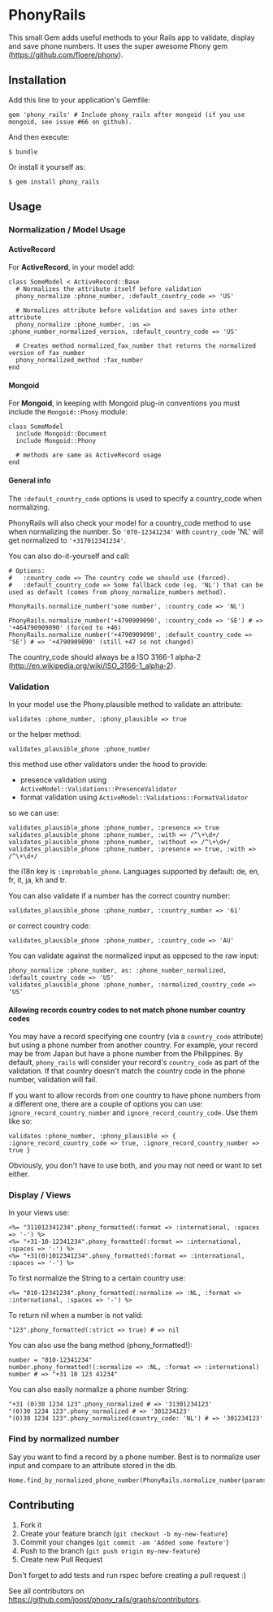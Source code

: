 # PhonyRails

This small Gem adds useful methods to your Rails app to validate, display and save phone numbers.
It uses the super awesome Phony gem (https://github.com/floere/phony).

## Installation

Add this line to your application's Gemfile:

    gem 'phony_rails' # Include phony_rails after mongoid (if you use mongoid, see issue #66 on github).

And then execute:

    $ bundle

Or install it yourself as:

    $ gem install phony_rails

## Usage

### Normalization / Model Usage

#### ActiveRecord

For **ActiveRecord**, in your model add:

    class SomeModel < ActiveRecord::Base
      # Normalizes the attribute itself before validation
      phony_normalize :phone_number, :default_country_code => 'US'

      # Normalizes attribute before validation and saves into other attribute
      phony_normalize :phone_number, :as => :phone_number_normalized_version, :default_country_code => 'US'

      # Creates method normalized_fax_number that returns the normalized version of fax_number
      phony_normalized_method :fax_number
    end

#### Mongoid

For **Mongoid**, in keeping with Mongoid plug-in conventions you must include the `Mongoid::Phony` module:

    class SomeModel
      include Mongoid::Document
      include Mongoid::Phony

      # methods are same as ActiveRecord usage
    end

#### General info

The `:default_country_code` options is used to specify a country_code when normalizing.

PhonyRails will also check your model for a country_code method to use when normalizing the number. So `'070-12341234'` with `country_code` 'NL' will get normalized to `'+317012341234'`.

You can also do-it-yourself and call:

    # Options:
    #   :country_code => The country code we should use (forced).
    #   :default_country_code => Some fallback code (eg. 'NL') that can be used as default (comes from phony_normalize_numbers method).

    PhonyRails.normalize_number('some number', :country_code => 'NL')

    PhonyRails.normalize_number('+4790909090', :country_code => 'SE') # => '+464790909090' (forced to +46)
    PhonyRails.normalize_number('+4790909090', :default_country_code => 'SE') # => '+4790909090' (still +47 so not changed)

The country_code should always be a ISO 3166-1 alpha-2 (http://en.wikipedia.org/wiki/ISO_3166-1_alpha-2).

### Validation

In your model use the Phony.plausible method to validate an attribute:

    validates :phone_number, :phony_plausible => true

or the helper method:

    validates_plausible_phone :phone_number

this method use other validators under the hood to provide:
* presence validation using `ActiveModel::Validations::PresenceValidator`
* format validation using `ActiveModel::Validations::FormatValidator`

so we can use:

    validates_plausible_phone :phone_number, :presence => true
    validates_plausible_phone :phone_number, :with => /^\+\d+/
    validates_plausible_phone :phone_number, :without => /^\+\d+/
    validates_plausible_phone :phone_number, :presence => true, :with => /^\+\d+/

the i18n key is `:improbable_phone`. Languages supported by default: de, en, fr, it, ja, kh and tr.

You can also validate if a number has the correct country number:

    validates_plausible_phone :phone_number, :country_number => '61'

or correct country code:

    validates_plausible_phone :phone_number, :country_code => 'AU'

You can validate against the normalized input as opposed to the raw input:

    phony_normalize :phone_number, as: :phone_number_normalized, :default_country_code => 'US'
    validates_plausible_phone :phone_number, :normalized_country_code => 'US'

#### Allowing records country codes to not match phone number country codes

You may have a record specifying one country (via a `country_code` attribute) but using a phone number from another country.  For example, your record may be from Japan but have a phone number from the Philippines. By default, `phony_rails` will consider your record's `country_code` as part of the validation.  If that country doesn't match the country code in the phone number, validation will fail.  

If you want to allow records from one country to have phone numbers from a different one, there are a couple of options you can use: `ignore_record_country_number` and `ignore_record_country_code`.  Use them like so:

    validates :phone_number, :phony_plausible => { :ignore_record_country_code => true, :ignore_record_country_number => true }

Obviously, you don't have to use both, and you may not need or want to set either.

### Display / Views

In your views use:

    <%= "311012341234".phony_formatted(:format => :international, :spaces => '-') %>
    <%= "+31-10-12341234".phony_formatted(:format => :international, :spaces => '-') %>
    <%= "+31(0)1012341234".phony_formatted(:format => :international, :spaces => '-') %>

To first normalize the String to a certain country use:

    <%= "010-12341234".phony_formatted(:normalize => :NL, :format => :international, :spaces => '-') %>

To return nil when a number is not valid:

    "123".phony_formatted(:strict => true) # => nil

You can also use the bang method (phony_formatted!):

    number = "010-12341234"
    number.phony_formatted!(:normalize => :NL, :format => :international)
    number # => "+31 10 123 41234"

You can also easily normalize a phone number String:

    "+31 (0)30 1234 123".phony_normalized # => '31301234123'
    "(0)30 1234 123".phony_normalized # => '301234123'
    "(0)30 1234 123".phony_normalized(country_code: 'NL') # => '301234123'

### Find by normalized number

Say you want to find a record by a phone number. Best is to normalize user input and compare to an attribute stored in the db.

    Home.find_by_normalized_phone_number(PhonyRails.normalize_number(params[:phone_number]))

## Contributing

1. Fork it
2. Create your feature branch (`git checkout -b my-new-feature`)
3. Commit your changes (`git commit -am 'Added some feature'`)
4. Push to the branch (`git push origin my-new-feature`)
5. Create new Pull Request

Don't forget to add tests and run rspec before creating a pull request :)

See all contributors on https://github.com/joost/phony_rails/graphs/contributors.
